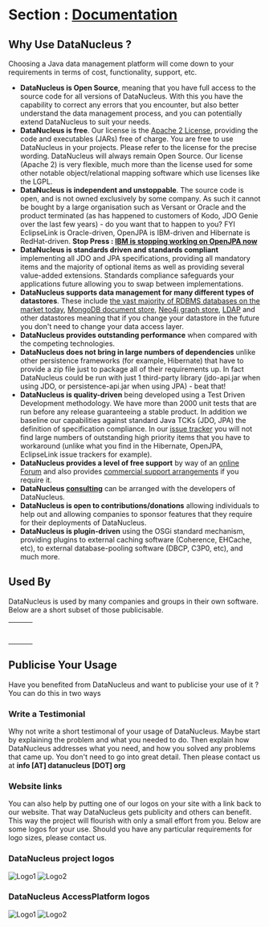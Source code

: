 <head><title>Usage</title></head>

# Section : [Documentation](index.html) 

## Why Use DataNucleus ?

Choosing a Java data management platform will come down to your requirements in terms of cost, functionality, support, etc.

* __DataNucleus is Open Source__, meaning that you have full access to the source code for all versions of DataNucleus. 
With this you have the capability to correct any errors that you encounter, but also better understand the data management process, 
and you can potentially extend DataNucleus to suit your needs.
* __DataNucleus is free__. Our license is the [Apache 2 License](license.html), providing the code and executables (JARs) free of charge. 
You are free to use DataNucleus in your projects. Please refer to the license for the precise wording. DataNucleus will always remain
Open Source. Our license (Apache 2) is very flexible, much more than the license used for some other notable object/relational mapping 
software which use licenses like the LGPL.
* __DataNucleus is independent and unstoppable__. The source code is open, and is not owned exclusively by some company. 
As such it cannot be bought by a large organisation such as Versant or Oracle and the product terminated (as has happened to customers 
of Kodo, JDO Genie over the last few years) - do you want that to happen to you? FYI EclipseLink is Oracle-driven, OpenJPA is IBM-driven and 
Hibernate is RedHat-driven. 
__Stop Press : [IBM is stopping working on OpenJPA now](https://developer.ibm.com/wasdev/2014/05/28/eclipselink-jpa-provider-liberty-profile/)__
* __DataNucleus is standards driven and standards compliant__ implementing all JDO and JPA specifications, providing all 
mandatory items and the majority of optional items as well as providing several value-added extensions. Standards compliance safeguards
your applications future allowing you to swap between implementations.
* __DataNucleus supports data management for many different types of datastores__. These include 
[the vast majority of RDBMS databases on the market today](http://github.com/datanucleus/datanucleus-rdbms),
[MongoDB document store](http://github.com/datanucleus/datanucleus-mongodb),
[Neo4j graph store](http://github.com/datanucleus/datanucleus-neo4j),
[LDAP](http://github.com/datanucleus/datanucleus-ldap) and other datastores meaning that if you change your datastore in the future 
you don't need to change your data access layer.
* __DataNucleus provides outstanding performance__ when compared with the competing technologies.
* __DataNucleus does not bring in large numbers of dependencies__ unlike other persistence frameworks (for example, Hibernate) that have 
to provide a zip file just to package all of their requirements up. In fact DataNucleus could be run with just 1 third-party library 
(jdo-api.jar when using JDO, or persistence-api.jar when using JPA) - beat that!
* __DataNucleus is quality-driven__ being developed using a Test Driven Development methodology. We have more than 2000 unit tests that 
are run before any release guaranteeing a stable product. In addition we baseline our capabilities against standard Java TCKs (JDO, JPA)
the definition of specification compliance. In our [issue tracker](http://issues.datanucleus.org) you will not find large numbers of 
outstanding high priority items that you have to workaround (unlike what you find in the Hibernate, OpenJPA, EclipseLink issue trackers for example).
* __DataNucleus provides a level of free support__ by way of an [online Forum](http://forum.datanucleus.org) and also provides 
[commercial support arrangements](http://www.datanucleus.org/support.html#support) if you require it.
* __DataNucleus [consulting](http://www.datanucleus.org/support.html#timebased_consulting)__ can be arranged with the developers of DataNucleus.
* __DataNucleus is open to contributions/donations__ allowing individuals to help out and allowing companies to sponsor features that 
they require for their deployments of DataNucleus.
* __DataNucleus is plugin-driven__ using the OSGi standard mechanism, providing plugins to external caching software (Coherence, EHCache, etc), 
to external database-pooling software (DBCP, C3P0, etc), and much more.


## Used By

DataNucleus is used by many companies and groups in their own software. Below are a short subset of those publicisable.

<table>
<tr>
<td width="33%"><a href="http://code.google.com/appengine/" target="_blank"><img src="../images/usage/appengine.gif" border="0" alt=""/></a></td>
<td width="33%"><a href="http://www.vmforce.com/" target="_blank"><img src="../images/usage/vmforce.png" border="0" alt=""/></a></td>
<td width="33%"><a href="http://www.redbooks.ibm.com/abstracts/REDP4512.html?Open" target="_blank"><img src="../images/usage/tivoli.gif" border="0" alt=""/></a></td>
</tr>

<tr>
<td width="33%"><a href="http://www.yahoo.com" target="_blank"><img src="../images/companies/yahoo.gif" border="0" alt=""/></a></td>
<td width="33%"><a href="http://www.romaframework.org" target="_blank"><img src="../images/usage/roma.jpg" border="0" alt=""/></a></td>
<td width="33%"><a href="http://www.projectocolibri.com/" target="_blank"><img src="../images/usage/colibri.jpg" border="0" alt=""/></a></td>
</tr>

<tr>
<td width="33%"><a href="http://www.jfire.org" target="_blank"><img src="../images/usage/jfire.png" border="0" alt=""/></a></td>
<td width="33%"><a href="http://www.metamicro.com" target="_blank"><img src="http://www.datanucleus.com/images/companies/metamicro.jpg" border="0" alt=""/></a></td>
<td width="33%"><a href="http://www.travelmuse.com" target="_blank"><img src="http://www.datanucleus.org/images/companies/travelmuse.png" border="0" alt=""/></a></td>
</tr>

<tr>
<td width="33%"><a href="http://www.hp.com" target="_blank"><img src="http://www.datanucleus.org/images/companies/hp.jpg" border="0" alt=""/></a></td>
<td width="33%"><a href="http://www.livestream.com" target="_blank"><img src="http://www.datanucleus.org/images/companies/livestream.jpg" border="0" alt=""/></a></td>
<td width="33%"><a href="http://ge.geglobalresearch.com/" target="_blank"><img src="http://www.datanucleus.org/images/companies/ge.png" border="0" alt=""/></a></td>
</tr>

<tr>
<td width="33%"><a href="http://www.stepaheadsoftware.com" target="_blank"><img src="../images/companies/stepahead.gif" border="0" alt=""/></a></td>
<td width="33%"><a href="http://www.ridgetop-group.com/" target="_blank"><img src="../images/companies/ridgetop.jpg" border="0" alt=""/></a></td>
<td width="33%"><a href="http://www.seismicexchange.com/" target="_blank"><img src="../images/companies/seismicexchange.gif" border="0" alt=""/></a></td>
</tr>

<tr>
<td width="33%"><a href="http://hive.apache.org/" target="_blank"><img src="../images/companies/apache_hive.jpg" border="0" alt=""/></a></td>
<td width="33%"><a href="http://isis.apache.org/" target="_blank"><img src="../images/companies/apache_isis.png" border="0" alt=""/></a></td>
<td width="33%"><a href="http://www.bmc.com" target="_blank"><img src="../images/companies/bmc.gif" border="0" alt=""/></a></td>
</tr>

<tr>
<td width="33%"><a href="http://www.lockheedmartin.com/" target="_blank"><img src="../images/companies/lockheed.png" border="0" alt=""/></a></td>
</tr>
</table>

## Publicise Your Usage

Have you benefited from DataNucleus and want to publicise your use of it ? You can do this in two ways

### Write a Testimonial

Why not write a short testimonal of your usage of DataNucleus. Maybe start by explaining the problem and what you needed to do. 
Then explain how DataNucleus addresses what you need, and how you solved any problems that came up. You don't need to go into
great detail. Then please contact us at __info [AT] datanucleus [DOT] org__


### Website links

You can also help by putting one of our logos on your site with a link back to our website. That way DataNucleus gets publicity and others 
can benefit. This way the project will flourish with only a small effort from you. Below are some logos for your use.
Should you have any particular requirements for logo sizes, please contact us.

### DataNucleus project logos

![Logo1](../images/logos/DataNucleus16-150.jpg)
![Logo2](../images/logos/DataNucleus16-300.jpg)


### DataNucleus AccessPlatform logos

![Logo1](../images/logos/DataNucleus_AccessPlatform_40.jpg)
![Logo2](../images/logos/DataNucleus_AccessPlatform_85.jpg)
